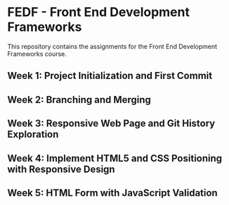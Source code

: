 # FEDF - Front End Development Frameworks
This repository contains the assignments for the Front End Development Frameworks course.

## Week 1: Project Initialization and First Commit
## Week 2: Branching and Merging
## Week 3: Responsive Web Page and Git History Exploration
## Week 4: Implement HTML5 and CSS Positioning with Responsive Design
## Week 5: HTML Form with JavaScript Validation